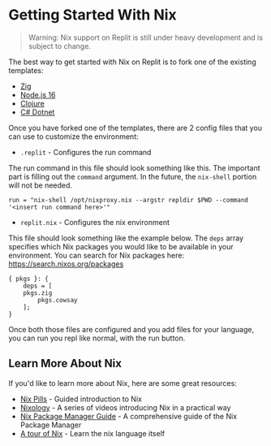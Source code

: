 # Getting Started With Nix

> Warning: Nix support on Replit is still under heavy development and is subject to change.

The best way to get started with Nix on Replit is to fork one of the existing templates:

* [Zig](https://replit.com/@ConnorBrewster/zig)
* [Node.js 16](https://replit.com/@ConnorBrewster/nodejs16)
* [Clojure](https://replit.com/@turbio/nixed-clojure)
* [C# Dotnet](https://replit.com/@turbio/dotnet)

Once you have forked one of the templates, there are 2 config files that you can use to customize the environment:

* `.replit` - Configures the run command

The run command in this file should look something like this. The important part is filling out the `command` argument. In the future, the `nix-shell` portion will not be needed.

```
run = "nix-shell /opt/nixproxy.nix --argstr repldir $PWD --command '<insert run command here>'"
```

* `replit.nix` - Configures the nix environment

This file should look something like the example below. The `deps` array specifies which Nix packages you would like to be available in your environment. You can search for Nix packages here: https://search.nixos.org/packages

```
{ pkgs }: {
	deps = [
    pkgs.zig
		pkgs.cowsay
	];
}
```

Once both those files are configured and you add files for your language, you can run you repl like normal, with the run button.

## Learn More About Nix

If you'd like to learn more about Nix, here are some great resources:

* [Nix Pills](https://nixos.org/guides/nix-pills/) - Guided introduction to Nix
* [Nixology](https://www.youtube.com/playlist?list=PLRGI9KQ3_HP_OFRG6R-p4iFgMSK1t5BHs) - A series of videos introducing Nix in a practical way
* [Nix Package Manager Guide](https://nixos.org/manual/nix/stable/) - A comprehensive guide of the Nix Package Manager
* [A tour of Nix](https://nixcloud.io/tour) - Learn the nix language itself
